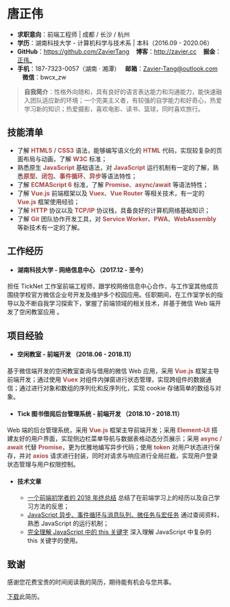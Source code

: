 # 唐正伟

 - **求职意向**：前端工程师  |  成都 / 长沙 / 杭州
 - **学历**：湖南科技大学 - 计算机科学与技术系  |  本科（2016.09 - 2020.06）
 - **GitHub**：https://github.com/ZavierTang &nbsp;&nbsp;&nbsp;**博客**：http://zavier.cc &nbsp;&nbsp;&nbsp;**掘金**：[正伟_](https://juejin.im/user/5b0a64d8f265da0dc82324da/posts)
 - **手机**：187-7323-0057（湖南 · 湘潭）&nbsp;&nbsp;&nbsp;**邮箱**：Zavier-Tang@outlook.com &nbsp;&nbsp;&nbsp;**微信**：bwcx_zw

> **自我简介**：性格外向随和，具有良好的语言表达能力和沟通能力，能快速融入团队适应新的环境；一个完美主义者，有较强的自学能力和好奇心，热爱学习新的知识；热爱摄影，喜欢电影、读书、篮球，同时喜欢旅行。

## 技能清单

- 了解 <span style="color:#ab4642">**HTML5**</span> / <span style="color:#ab4642">**CSS3**</span> 语法，能够编写语义化的 <span style="color:#ab4642">**HTML**</span> 代码，实现较复杂的页面布局与动画，了解 <span style="color:#ab4642">**W3C**</span> 标准；
- 熟悉原生 <span style="color:#ab4642">**JavaScript**</span> 基础语法，对 <span style="color:#ab4642">**JavaScript**</span> 运行机制有一定的了解，熟悉<span style="color:#ab4642">**原型**</span>、<span style="color:#ab4642">**闭包**</span>、<span style="color:#ab4642">**事件循环**</span>、<span style="color:#ab4642">**异步**</span>等语法特性；
- 了解 <span style="color:#ab4642">**ECMAScript 6**</span> 标准，了解 <span style="color:#ab4642">**Promise**</span>、<span style="color:#ab4642">**async/await**</span> 等语法特性；
- 了解 <span style="color:#ab4642">**Vue.js**</span> 前端框架以及 <span style="color:#ab4642">**Vuex**</span>、<span style="color:#ab4642">**Vue Router**</span> 等相关技术，有一定的 <span style="color:#ab4642">**Vue.js**</span> 框架使用经验；
- 了解 <span style="color:#ab4642">**HTTP**</span> 协议以及 <span style="color:#ab4642">**TCP/IP**</span> 协议栈，具备良好的计算机网络基础知识；
- 了解 <span style="color:#ab4642">**Git**</span> 团队协作开发工具，对 <span style="color:#ab4642">**Service Worker**</span>、<span style="color:#ab4642">**PWA**</span>、<span style="color:#ab4642">**WebAssembly**</span> 等新技术有一定的了解。

## 工作经历

* #### **湖南科技大学 - 网络信息中心 （2017.12 - 至今）**

担任 TickNet 工作室前端工程师，跟学校网络信息中心合作，与工作室其他成员围绕学校官方微信企业号开发及维护多个校园应用。任职期间，在工作室学长的指导以及不断自我学习探索下，掌握了前端领域的相关技术，并基于微信 Web 端开发了空闲教室应用 。

## 项目经验

* #### **空闲教室 - 前端开发 （2018.06 - 2018.11）**

基于微信端开发的空闲教室查询与借用的微信 Web 应用，采用 <span style="color:#ab4642">**Vue.js**</span> 框架主导前端开发；通过使用 <span style="color:#ab4642">**Vuex**</span> 对组件内弹窗进行状态管理，实现跨组件的数据通信；通过进行对象和数组的序列化和反序列化，实现 cookie 存储简单的数组与对象。

- #### **Tick 图书借阅后台管理系统 - 前端开发 （2018.10 - 2018.11）**

Web 端的后台管理系统，采用 <span style="color:#ab4642">**Vue.js**</span> 框架主导前端开发；采用 <span style="color:#ab4642">**Element-UI**</span> 搭建友好的用户界面，实现侧边栏菜单导航与数据表格动态分页展示；采用 <span style="color:#ab4642">**async / await**</span> 代替 <span style="color:#ab4642">**Promise**</span>，更为优雅地编写异步代码；使用 <span style="color:#ab4642">**token**</span> 对用户状态进行保存，并对 <span style="color:#ab4642">**axios**</span> 请求进行封装，同时对请求与响应进行全局拦截，实现用户登录状态管理与用户权限控制。

* #### **技术文章**

  * [一个前端初学者的 2018 年终总结](https://juejin.im/post/5c385056518825253b5e98f9)  总结了在前端学习上的经历以及自己学习方法的反思；
  * [JavaScript 异步、事件循环与消息队列、微任务与宏任务](https://juejin.im/post/5be5a0b96fb9a049d518febc)  通过查阅资料，熟悉 JavaScript 的运行机制；
  * [完全理解 JavaScript 中的 this 关键字](https://juejin.im/post/5be9746f51882516f57864f1)  深入理解 JavaScript 中复杂的 this 关键字的使用。

## 致谢
感谢您花费宝贵的时间阅读我的简历，期待能有机会与您共事。



[下载](http://zavier.cc/resume/resume.pdf)此简历。